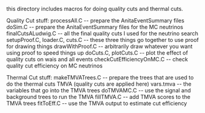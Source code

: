 this directory includes macros for doing quality cuts and thermal cuts.

Quality Cut stuff:
processAll.C -- prepare the AnitaEventSummary files
doSim.C -- prepare the AnitaEventSummary files for the MC neutrinos
finalCutsALudwig.C -- all the final quality cuts I used for the neutrino search
setupProof.C, loader.C, cuts.C -- these three things go together to use proof for drawing things
drawWithProof.C -- arbitrarily draw whatever you want using proof to speed things up
doCuts.C, plotCuts.C -- plot the effect of quality cuts on wais and all events
checkCutEfficiencyOnMC.C -- check quality cut efficiency on MC neutrinos

Thermal Cut stuff:
makeTMVATrees.C -- prepare the trees that are used to do the thermal cuts TMVA (quality cuts are applied here)
vars.tmva -- the variables that go into the TMVA trees
doTMVAMC.C -- use the signal and background trees to run the TMVA 
fillTMVA.C -- add TMVA scores to the TMVA trees 
fitToEff.C -- use the TMVA output to estimate cut efficiency


